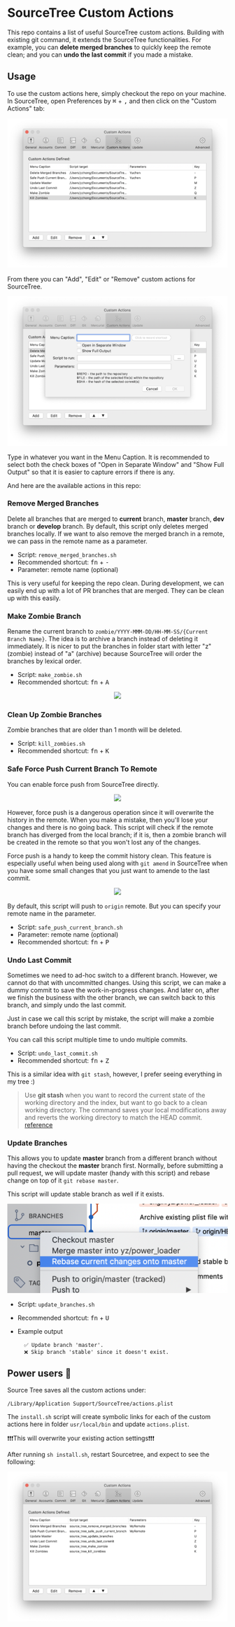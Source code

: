 # SourceTree Custom Actions

This repo contains a list of useful SourceTree custom actions.
Building with existing git command, it extends the SourceTree functionalities.
For example, you can **delete merged branches** to quickly keep the remote clean;
and you can **undo the last commit** if you made a mistake. 

## Usage

To use the custom actions here, simply checkout the repo on your machine. In SourceTree, open Preferences by <kbd>⌘</kbd> + <kbd>,</kbd> and then click on the "Custom Actions" tab:

![](images/custom_actions.png)

From there you can "Add", "Edit" or "Remove" custom actions for SourceTree.

![](images/custom_actions_add.png)

Type in whatever you want in the Menu Caption. It is recommended to select both the check boxes of "Open in Separate Window" and "Show Full Output" so that it is easier to capture errors if there is any. 

And here are the available actions in this repo:

### Remove Merged Branches

Delete all branches that are merged to **current** branch, **master** branch, **dev** branch or **develop** branch. By default, this script only deletes merged branches locally. If we want to also remove the merged branch in a remote, we can pass in the remote name as a parameter.

* Script: `remove_merged_branches.sh`
* Recommended shortcut: <kbd>fn</kbd> + <kbd>-</kbd>
* Parameter: remote name (optional)

This is very useful for keeping the repo clean. During development, we can easily end up with a lot of PR branches that are merged. They can be clean up with this easily. 

### Make Zombie Branch

Rename the current branch to `zombie/YYYY-MMM-DD/HH-MM-SS/{Current Branch Name}`. The idea is to archive a branch instead of deleting it immediately. It is nicer to put the branches in folder start with letter "z" (zombie) instead of "a" (archive) because SourceTree will order the branches by lexical order. 

* Script: `make_zombie.sh`
* Recommended shortcut: <kbd>fn</kbd> + <kbd>A</kbd>

<p align="center">
<img src="images/branches.png"/>
</p>

### Clean Up Zombie Branches

Zombie branches that are older than 1 month will be deleted. 

* Script: `kill_zombies.sh`
* Recommended shortcut: <kbd>fn</kbd> + <kbd>K</kbd>

### Safe Force Push Current Branch To Remote

You can enable force push from SourceTree directly. 

<p align="center">
<img src="images/force_push.png"/>
</p>


However, force push is a dangerous operation since it will overwrite the history in the remote. When you make a mistake, then you'll lose your changes and there is no going back. This script will check if the remote branch has diverged from the local branch; if it is, then a zombie branch will be created in the remote so that you won't lost any of the changes. 

Force push is a handy to keep the commit history clean. This feature is especially useful when being used along with `git amend` in SourceTree when you have some small changes that you just want to amende to the last commit. 

<p align="center">
<img src="images/amend.png"/>
</p>

By default, this script will push to `origin` remote. But you can specify your remote name in the parameter. 

* Script: `safe_push_current_branch.sh`
* Parameter: remote name (optional)
* Recommended shortcut: <kbd>fn</kbd> + <kbd>P</kbd>

### Undo Last Commit

Sometimes we need to ad-hoc switch to a different branch. However, we cannot do that with uncommitted changes. Using this script, we can make a dummy commit to save the work-in-progress changes. And later on, after we finish the business with the other branch, we can switch back to this branch, and simply undo the last commit. 

Just in case we call this script by mistake, the script will make a zombie branch before undoing the last commit.

You can call this script multiple time to undo multiple commits.

* Script: `undo_last_commit.sh`
* Recommended shortcut: <kbd>fn</kbd> + <kbd>Z</kbd>

This is a similar idea with `git stash`, however, I prefer seeing everything in my tree :)

> Use **git stash** when you want to record the current state of the working directory and the index, but want to go back to a clean working directory. The command saves your local modifications away and reverts the working directory to match the HEAD commit. [reference](https://git-scm.com/docs/git-stash)

### Update Branches

This allows you to update **master** branch from a different branch without having the checkout the **master** branch first.
Normally, before submitting a pull request, we will update master (handy with this script) and rebase change on top of it `git rebase master`. 

This script will update stable branch as well if it exists. 

<p align="center">
<img src="images/rebase_master.png"/>
</p>


* Script: `update_branches.sh`
* Recommended shortcut: <kbd>fn</kbd> + <kbd>U</kbd>
* Example output

		✅ Update branch 'master'.
		❌ Skip branch 'stable' since it doesn't exist.

## Power users 💪


Source Tree saves all the custom actions under:


	/Library/Application Support/SourceTree/actions.plist

The `install.sh` script will create symbolic links for each of the custom actions here in folder `usr/local/bin` and update `actions.plist`. 

❗❗❗This will overwrite your existing action settings❗❗❗

After running `sh install.sh`, restart Sourcetree, and expect to see the following:

<p align="center">
<img src="images/installed.png"/>
</p>


